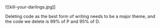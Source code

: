 
![[kill-your-darlings.jpg]]

Deleting code as the best form of writing needs to be a major theme, and the code we delete is 99% of P and 95% of D.